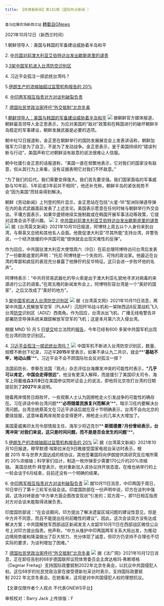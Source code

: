 ```yaml
---
title: 【玫瑰看新闻】第181期（国际热点新闻 ）
---
```

`喜马拉雅农场新西兰站` [轉載自GNews](https://gnews.org/zh-hans/1591036/)

2021年10月12日（新西兰时间）

1.朝鲜领导人：美国与韩国的军备建设威胁着半岛和平

2. [中共国对前澳大利亚艾伯特访台发出歇斯底里的谴责](https://www.taiwannews.com.tw/en/news/4311290)

3.[3架中国军机进入台湾防空识别区](https://www.taiwannews.com.tw/en/news/4311744)

4. 习近平会孤注一掷武统台湾吗？

5.[伊朗生产的浓缩铀超过监管机构报告的 20%](https://www.taiwannews.com.tw/en/news/4311277)

6. [中印两军相互指责对方对谈判破裂负责](https://www.voachinese.com/a/india-china-trade-blame-for-break-down-in-border-talks-20211011/6265593.html)

7. [德国社民党政治家呼吁“外交抵制”北京冬奥](https://www.rfi.fr/cn/%E4%B8%AD%E5%9B%BD/20211012-%E5%BE%B7%E5%9B%BD%E7%A4%BE%E6%B0%91%E5%85%9A%E6%94%BF%E6%B2%BB%E5%AE%B6%E5%91%BC%E5%90%81-%E5%A4%96%E4%BA%A4%E6%8A%B5%E5%88%B6-%E5%8C%97%E4%BA%AC%E5%86%AC%E5%A5%A5)

1.[朝鲜领导人：美国与韩国的军备建设威胁着半岛和平](https://chinese.aljazeera.net/news/2021/10/12/%E6%9C%9D%E9%B2%9C%E9%A2%86%E5%AF%BC%E4%BA%BA%E7%BE%8E%E5%9B%BD%E4%B8%8E%E9%9F%A9%E5%9B%BD%E7%9A%84%E5%86%9B%E5%A4%87%E5%BB%BA%E8%AE%BE%E5%A8%81%E8%83%81%E7%9D%80%E5%8D%8A%E5%B2%9B%E5%92%8C%E5%B9%B3)
![](https://assets.gnews.org/wp-content/uploads/2021/10/图片-1-3.jpg)
据朝鲜官方媒体报道，朝鲜最高领导人金正恩表示，为应对美国的“敌对”政策和在韩国进行的破坏朝鲜半岛稳定的军事建设，朝鲜发展武器是必要的选项。

朝中社12日报道称，金正恩在朝鲜举行的国防发展展览会上发表讲话称，朝鲜加强军力只是为了自卫，不是为了发动战争。金正恩表示，鉴于美国持续的“错误判断与行动”，美国声称它对朝鲜没有敌意的说法很难让人信服。

朝中社援引金正恩的话报道称，“美国一直在频繁地表示，它对我们的国家没有敌意，但从其行为上来看，没有证据表明它对我们不怀敌意。”

“为了我们的后代，我们需要变得强大。我们首先要坚强。我们国家面临的军事威胁与10年前、5年前或3年前并不相同”，他还补充称，朝鲜半岛的紧张局势不会“因为美国”而轻易得到解决。

朝鲜《劳动新闻》上刊登的照片显示，金正恩站在包括“火星-16”型洲际弹道导弹在内的各式武器面前发表了上述言论。美国表示愿意在任何时候与朝鲜举行外交会谈。平壤方面表示，如果华盛顿继续实施制裁或在韩国开展军事活动等政策，它就对这类会谈不感兴趣。
![](https://assets.gnews.org/wp-content/uploads/2021/10/图片-2-2.jpg)
2. [中共国对前澳大利亚艾伯特访台发出歇斯底里的谴责](https://www.taiwannews.com.tw/en/news/4311290)
![](https://assets.gnews.org/wp-content/uploads/2021/10/图片-3-2.jpg)
据《台湾英文新闻》2021年10月10日报道，阿博特上周五以个人身份来到台湾，与蔡英文总统和其他名人会面。他敦促澳大利亚”尽其所能”支持台湾，并警告说，一个经济放缓的中共国可能”很快就会出现灾难性的反弹”。

作为回应，中共国驻澳大利亚大使馆周六（9日）在前总理阿博特访问台湾后发表了一份歇斯底里的声明：“托尼·阿博特是一个失败的、可怜的政治家。他最近在台湾的卑鄙和疯狂的表现充分暴露了他狰狞的反华特征。这只会进一步败坏他的名声”。

阿博特表示：“中共将贸易武器化的导火索是出于澳大利亚礼貌地寻求对病毒的来源进行公正的调查。”在周五晚的新闻发布会上，阿博特形容台湾是一个“美好的国家”，之后又改成了“美好的地方”。

3.[架中国军机进入台湾防空识别区](https://www.taiwannews.com.tw/en/news/4311744)
![](https://assets.gnews.org/wp-content/uploads/2021/10/图片-4-1.jpg)
据《台湾英文网》2021年10月11日消息，两架中共国人民解放军空军（PLAAF）沉阳歼16战斗机和一架陕西运8反潜战机飞入台湾[防空](https://www.mnd.gov.tw/Publish.aspx?p=79157&amp;title=%e5%9c%8b%e9%98%b2%e6%b6%88%e6%81%af&amp;SelectStyle=%e5%8d%b3%e6%99%82%e8%bb%8d%e4%ba%8b%e5%8b%95%e6%85%8b)识别区（ADIZ）西南角。作为回应，台湾派出飞机、广播无线电警告并部署防空导弹系统来跟踪解放军空军的飞机；这是本月第六次入侵台湾。

根据 MND 10 月 5 日[提交](https://www.taiwannews.com.tw/en/news/4306541)给立法院的[报告](https://www.taiwannews.com.tw/en/news/4306541)，今年已经有600 多架中共国军机出现在台湾的防空识别区。

4. [习近平会孤注一掷武统台湾吗？](https://www.rfi.fr/cn/%E4%B8%AD%E5%9B%BD/20211011-%E4%B9%A0%E8%BF%91%E5%B9%B3%E4%BC%9A%E5%AD%A4%E6%B3%A8%E4%B8%80%E6%8E%B7%E6%AD%A6%E7%BB%9F%E5%8F%B0%E6%B9%BE%E5%90%97)
![](https://assets.gnews.org/wp-content/uploads/2021/10/图片-5-1.jpg)
中国军机不断进入台湾防空识别区，数量、规模不断创下纪录，习近平**2015**年曾表示，如果不承认九二共识，就会**“**基础不牢，地动山摇**“**。习近平会不会不顾国际社会反对孤注一掷？

法国前防长、李察在法国『观点』杂志评估台海爆发冲突的可能性时表示，**“**几乎可以肯定，中国会走得很远**”**，他没有更深入解释，而是援引了美国印太司令、海军上将戴维森**3**月**9**日在美国参议院听证会上的说法，即他将北京攻打台湾的日期提前到了**2027**年来说明。

随着两岸情势日趋败坏，一些观察人士认为因擦枪走火引发战争的可能性的确存在。习在讲话中称台湾问题**“**必将随着民族复兴而解决**”**，暗示习任内要解决台湾问题。台湾总统蔡英文在习近平讲话后就在双十节明确表示，台湾不会向北京的要挟屈服，这意味着两岸局势会变得更坏，擦枪走火的几率大大增加了。

美国夏威夷印太司令部情报主任、海军少将迈克尔**·**斯图德曼**7**月份曾经表示，台湾冲突**“**对我们来说，这只是时间问题，而不是是否会发生的问题**“**。

5.[伊朗生产的浓缩铀超过监管机构报告的 20%](https://www.taiwannews.com.tw/en/news/4311277)
![](https://assets.gnews.org/wp-content/uploads/2021/10/图片-6.jpg)
据《台湾英文新闻》2021年10月10日报道，穆罕默德·埃斯拉米在9日晚接受国家电视台采访时表示，根据 2015 年与世界大国达成的核协议，其他签署国将向伊朗提供其研究反应堆所需的 20%浓缩铀；科学家们估计，制造一枚炸弹至少需要170公斤的20%浓缩铀。 美国总统乔·拜登表示，他对重新加入该协议持开放态度。在维也纳举行的上一轮会谈于6月结束，目前还没有一个明确的结果。

6. [中印两军相互指责对方对谈判破裂负责](https://www.voachinese.com/a/india-china-trade-blame-for-break-down-in-border-talks-20211011/6265593.html)
![](https://assets.gnews.org/wp-content/uploads/2021/10/图片-7.jpg)
据10月11日消息，中印两国于周日，10日举行了第十三轮军长级会谈。印度国防部在一份声明中说，印方在谈判中强调，这场对峙是由“中方单方面企图改变现状”引发的；双方周一，即11日相互指责对方对会谈未能取得进展负责。

印度国防部说：“在会谈期间，印方提出了解决遗留区域问题的建设性意见，但是中方并不同意，而且不能提出任何前瞻性的建议”，因此，这次会谈双方没有达成解决方案；中共国解放军西部战区新闻发言人龙韶华10月11日在西部战区微信公众号上对印方提出指责。他声称，“中方从维护中印两国两军关系大局出发，为推动边境局势缓和降温做出了巨大努力、充分体现了诚意，但印方仍坚持不合理也不切实际的要求，为谈判增加了困难。”

7. [德国社民党政治家呼吁“外交抵制”北京冬奥](https://www.rfi.fr/cn/%E4%B8%AD%E5%9B%BD/20211012-%E5%BE%B7%E5%9B%BD%E7%A4%BE%E6%B0%91%E5%85%9A%E6%94%BF%E6%B2%BB%E5%AE%B6%E5%91%BC%E5%90%81-%E5%A4%96%E4%BA%A4%E6%8A%B5%E5%88%B6-%E5%8C%97%E4%BA%AC%E5%86%AC%E5%A5%A5)
![](https://assets.gnews.org/wp-content/uploads/2021/10/图片-8.jpg)
据《法广网》2021年10月12日消息，正在卸任告别的68岁德国联邦议院体育委员会主席达格玛·弗赖塔格（Dagmar Freitag）支持国际政要抵制2022年北京冬奥会，以抗议中共国侵犯人权。这位68岁的社民党政治家在接受德新社采访时表示，支持国际政要抵制 2022 年北京冬奥会。在她看来，这将是对中共国侵犯人权的理想抗议。



【文章仅限作者个人观点 不代表GNEWS平台】

审核校对：Barry Jack
上传排版：F
